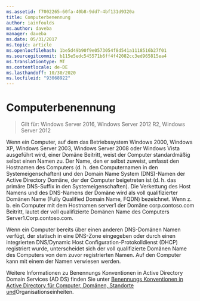 ```yaml
---
ms.assetid: f7002265-60fa-40b8-9dd7-4bf131d9320a
title: Computerbenennung
author: iainfoulds
ms.author: daveba
manager: daveba
ms.date: 05/31/2017
ms.topic: article
ms.openlocfilehash: 1be5d49b90f9e0573054f8d541a1118516b27f01
ms.sourcegitcommit: b115e5edc545571b6ff4f42082cc3ed965815ea4
ms.translationtype: MT
ms.contentlocale: de-DE
ms.lasthandoff: 10/30/2020
ms.locfileid: "93068922"
---
```

# <a name="computer-naming"></a>Computerbenennung

> Gilt für: Windows Server 2016, Windows Server 2012 R2, Windows Server 2012

Wenn ein Computer, auf dem das Betriebssystem Windows 2000, Windows XP, Windows Server 2003, Windows Server 2008 oder Windows Vista ausgeführt wird, einer Domäne Beitritt, weist der Computer standardmäßig selbst einen Namen zu. Der Name, den er selbst zuweist, umfasst den Hostnamen des Computers (d. h. den Computernamen in den Systemeigenschaften) und den Domain Name System (DNS)-Namen der Active Directory Domäne, der der Computer beigetreten ist (d. h. das primäre DNS-Suffix in den Systemeigenschaften). Die Verkettung des Host Namens und des DNS-Namens der Domäne wird als voll qualifizierter Domänen Name (Fully Qualified Domain Name, FQDN) bezeichnet. Wenn z. b. ein Computer mit dem Hostnamen server1 der Domäne corp.contoso.com Beitritt, lautet der voll qualifizierte Domänen Name des Computers Server1.Corp.contoso.com.

Wenn ein Computer bereits über einen anderen DNS-Domänen Namen verfügt, der statisch in eine DNS-Zone eingegeben oder durch einen integrierten DNS/Dynamic Host Configuration-Protokolldienst (DHCP) registriert wurde, unterscheidet sich der voll qualifizierte Domänen Name des Computers von dem zuvor registrierten Namen. Auf den Computer kann mit einem der Namen verwiesen werden.

Weitere Informationen zu Benennungs Konventionen in Active Directory Domain Services (AD DS) finden Sie unter [Benennungs Konventionen in Active Directory für Computer, Domänen, Standorte und](https://support.microsoft.com/help/909264/)Organisationseinheiten.

